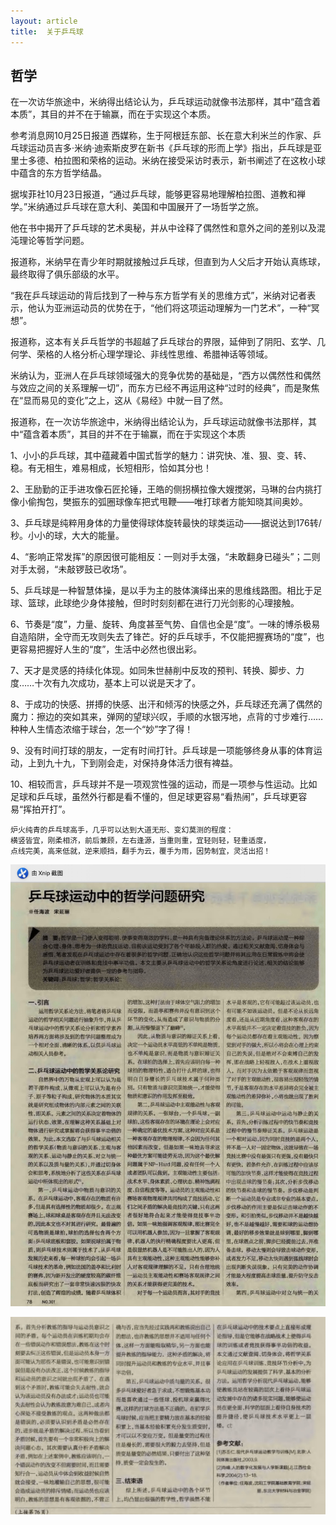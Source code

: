 ```yaml
---
layout: article
title:  关于乒乓球
---
```


## 哲学

在一次访华旅途中，米纳得出结论认为，乒乓球运动就像书法那样，其中“蕴含着本质”，其目的并不在于输赢，而在于实现这个本质。

参考消息网10月25日报道 西媒称，生于阿根廷东部、长在意大利米兰的作家、乒乓球运动员吉多·米纳·迪索斯皮罗在新书《乒乓球的形而上学》指出，乒乓球是亚里士多德、柏拉图和荣格的运动。米纳在接受采访时表示，新书阐述了在这枚小球中蕴含的东方哲学结晶。

据埃菲社10月23日报道，“通过乒乓球，能够更容易地理解柏拉图、道教和禅学。”米纳通过乒乓球在意大利、美国和中国展开了一场哲学之旅。

他在书中揭开了乒乓球的艺术奥秘，并从中诠释了偶然性和意外之间的差别以及混沌理论等哲学问题。

报道称，米纳早在青少年时期就接触过乒乓球，但直到为人父后才开始认真练球，最终取得了俱乐部级的水平。

“我在乒乓球运动的背后找到了一种与东方哲学有关的思维方式”，米纳对记者表示，他认为亚洲运动员的优势在于，“他们将这项运动理解为一门艺术”，一种“冥想”。

报道称，这本有关乒乓哲学的书超越了乒乓球台的界限，延伸到了阴阳、玄学、几何学、荣格的人格分析心理学理论、非线性思维、希腊神话等领域。

米纳认为，亚洲人在乒乓球领域强大的竞争优势的基础是，“西方以偶然性和偶然与效应之间的关系理解一切”，而东方已经不再运用这种“过时的经典”，而是聚焦在“显而易见的变化”之上，这从《易经》中就一目了然。

报道称，在一次访华旅途中，米纳得出结论认为，乒乓球运动就像书法那样，其中“蕴含着本质”，其目的并不在于输赢，而在于实现这个本质



1、小小的乒乓球，其中蕴藏着中国式哲学的魅力：讲究快、准、狠、变、转、稳。有无相生，难易相成，长短相形，恰如其分也！

2、王励勤的正手进攻像石匠抡锤，王皓的侧拐横拉像大嫂搅粥，马琳的台内挑打像小偷掏包，樊振东的弧圈球像车把式甩鞭——唯打球者方能知晓其间奥妙。

3、乒乓球是纯粹用身体的力量使得球体旋转最快的球类运动——据说达到176转/秒。小小的球，大大的能量。

4、“影响正常发挥”的原因很可能相反：一则对手太强，“未敢翻身已碰头”；二则对手太弱，“未敲锣鼓已收场”。

5、乒乓球是一种智慧体操，是以手为主的肢体演绎出来的思维线路图。相比于足球、篮球，此球绝少身体接触，但时时刻刻都在进行刀光剑影的心理接触。

6、节奏是“度”，力量、旋转、角度甚至气势、自信也全是“度”。一味的博杀极易自造陷阱，全守而无攻则失去了锋芒。好的乒乓球手，不仅能把握赛场的“度”，也更容易把握好人生的“度”，生活中必然也很出彩。

7、天才是灵感的持续化体现。如同朱世赫削中反攻的预判、转换、脚步、力度……十次有九次成功，基本上可以说是天才了。

8、于成功的快感、拼搏的快感、出汗和倾泻的快感之外，乒乓球还充满了偶然的魔力：擦边的突如其来，弹网的望球兴叹，手顺的水银泻地，点背的寸步难行……种种人生情态浓缩于球台，怎一个“妙”字了得！

9、没有时间打球的朋友，一定有时间打针。乒乓球是一项能够终身从事的体育运动，上到九十九，下到刚会走，对保持身体活力很有裨益。

10、相较而言，乒乓球并不是一项观赏性强的运动，而是一项参与性运动。比如足球和乒乓球，虽然外行都是看不懂的，但足球更容易“看热闹”，乒乓球更容易“挥拍开打”。


```
炉火纯青的乒乓球高手，几乎可以达到大道无形、变幻莫测的程度：
横竖皆宜，刚柔相济，前后兼顾，左右逢源，当重则重，宜轻则轻，轻重适度，
点线完美，高来低就，逆来顺挡，翻手为云，覆手为雨，因势制宜，灵活出招！
```

![](/images/pingpang1.jpg)

![](/images/pingpng2.jpg)